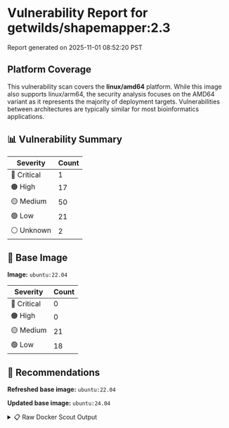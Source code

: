 # Vulnerability Report for getwilds/shapemapper:2.3

Report generated on 2025-11-01 08:52:20 PST

## Platform Coverage

This vulnerability scan covers the **linux/amd64** platform. While this image also supports linux/arm64, the security analysis focuses on the AMD64 variant as it represents the majority of deployment targets. Vulnerabilities between architectures are typically similar for most bioinformatics applications.

## 📊 Vulnerability Summary

| Severity | Count |
|----------|-------|
| 🔴 Critical | 1 |
| 🟠 High | 17 |
| 🟡 Medium | 50 |
| 🟢 Low | 21 |
| ⚪ Unknown | 2 |

## 🐳 Base Image

**Image:** `ubuntu:22.04`

| Severity | Count |
|----------|-------|
| 🔴 Critical | 0 |
| 🟠 High | 0 |
| 🟡 Medium | 21 |
| 🟢 Low | 18 |

## 🔄 Recommendations

**Refreshed base image:** `ubuntu:22.04`

**Updated base image:** `ubuntu:24.04`

<details>
<summary>📋 Raw Docker Scout Output</summary>

```text
Target               │  getwilds/shapemapper:2.3  │    1C    17H    50M    21L     2?   
    digest             │  d79b96365a32                      │                                     
  Base image           │  ubuntu:22.04                      │    0C     0H    21M    18L          
  Refreshed base image │  ubuntu:22.04                      │    0C     0H     2M    12L          
                       │                                    │                 -19     -6          
  Updated base image   │  ubuntu:24.04                      │    0C     0H     2M     5L          
                       │                                    │                 -19    -13          

What's next:
    View vulnerabilities → docker scout cves getwilds/shapemapper:2.3
    View base image update recommendations → docker scout recommendations getwilds/shapemapper:2.3
    Include policy results in your quickview by supplying an organization → docker scout quickview getwilds/shapemapper:2.3 --org <organization>
```
</details>
